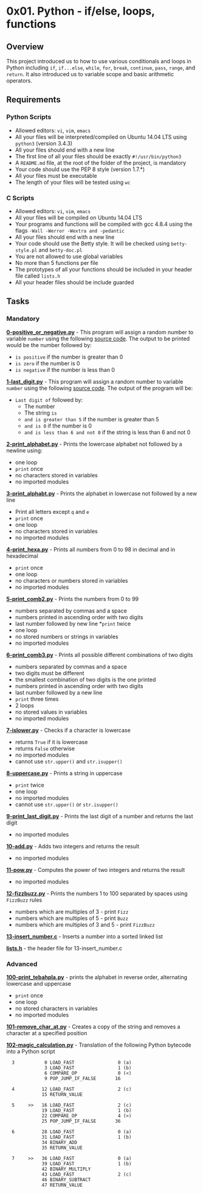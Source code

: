 # 0x01. Python - if/else, loops, functions

## Overview
This project introduced us to how to use various conditionals and loops in Python including `if`, `if...else`, `while`, `for`, `break`, `continue`, `pass`, `range`, and `return`. It also introduced us to variable scope and basic arithmetic operators.

## Requirements
### Python Scripts
* Allowed editors: `vi`, `vim`, `emacs`
* All your files will be interpreted/compiled on Ubuntu 14.04 LTS using `python3` (version 3.4.3)
* All your files should end with a new line
* The first line of all your files should be exactly `#!/usr/bin/python3`
* A `README.md` file, at the root of the folder of the project, is mandatory
* Your code should use the PEP 8 style (version 1.7.*)
* All your files must be executable
* The length of your files will be tested using `wc`

### C Scripts
* Allowed editors: `vi`, `vim`, `emacs`
* All your files will be compiled on Ubuntu 14.04 LTS
* Your programs and functions will be compiled with gcc 4.8.4 using the flags `-Wall -Werror -Wextra and -pedantic`
* All your files should end with a new line
* Your code should use the Betty style. It will be checked using `betty-style.pl` and `betty-doc.pl`
* You are not allowed to use global variables
* No more than 5 functions per file
* The prototypes of all your functions should be included in your header file called `lists.h`
* All your header files should be include guarded

## Tasks
### Mandatory
**[0-positive_or_negative.py](0-positive_or_negative.py)** - This program will assign a random number to variable `number` using the following [source code](https://intranet.hbtn.io/rltoken/2S3G4vOnRrWymCjKYd6Wew). The output to be printed would be the number followed by:
* `is positive` if the number is greater than 0
* `is zero` if the number is 0
* `is negative` if the number is less than 0

**[1-last_digit.py](1-last_digit.py)** - This program will assign a random number to variable `number` using the following [source code](https://intranet.hbtn.io/rltoken/e9k9---MJXcMmIjlMdlBpw). The output of the program will be:
* `Last digit of` followed by:
  * The number
  * The string `is`
  * `and is greater than 5` if the number is greater than 5
  * `and is 0` if the number is 0
  * `and is less than 6 and not 0` if the string is less than 6 and not 0

**[2-print_alphabet.py](2-print_alphabet.py)** - Prints the lowercase alphabet not followed by a newline using:
* one loop
* `print` once
* no characters stored in variables
* no imported modules

**[3-print_alphabt.py](3-print_alphabt.py)** - Prints the alphabet in lowercase not followed by a new line
* Print all letters except `q` and `e`
* `print` once
* one loop
* no characters stored in variables
* no imported modules

**[4-print_hexa.py](4-print_hexa.py)** - Prints all numbers from 0 to 98 in decimal and in hexadecimal
* `print` once
* one loop
* no characters or numbers stored in variables
* no imported modules

**[5-print_comb2.py](5-print_comb2.py)** - Prints the numbers from 0 to 99
* numbers separated by commas and a space
* numbers printed in ascending order with two digits
* last number followed by new line
*`print` twice
* one loop
* no stored numbers or strings in variables
* no imported modules

**[6-print_comb3.py](6-print_comb3.py)** - Prints all possible different combinations of two digits
* numbers separated by commas and a space
* two digits must be different
* the smallest combination of two digits is the one printed
* numbers printed in ascending order with two digits
* last number followed by a new line
* `print` three times
* 2 loops
* no stored values in variables
* no imported modules

**[7-islower.py](7-islower.py)** - Checks if a character is lowercase
* returns `True` if it is lowercase
* returns `False` otherwise
* no imported modules
* cannot use `str.upper()` and `str.isupper()`

**[8-uppercase.py](8-uppercase.py)** - Prints a string in uppercase
* `print` twice
* one loop
* no imported modules
* cannot use `str.upper()` or `str.isupper()`

**[9-print_last_digit.py](9-print_last_digit.py)** - Prints the last digit of a number and returns the last digit
* no imported modules

**[10-add.py](10-add.py)** - Adds two integers and returns the result
* no imported modules

**[11-pow.py](11-pow.py)** - Computes the power of two integers and returns the result
* no imported modules

**[12-fizzbuzz.py](12-fizzbuzz.py)** - Prints the numbers 1 to 100 separated by spaces using `FizzBuzz` rules
* numbers which are multiples of 3 - print `Fizz`
* numbers which are multiples of 5 - print `Buzz`
* numbers which are multiples of 3 and 5 - print `FizzBuzz`

**[13-insert_number.c](13-insert_number.c)** - Inserts a number into a sorted linked list

**[lists.h](lists.h)** - the header file for 13-insert_number.c

### Advanced
**[100-print_tebahpla.py](100-print_tebahpla.py)** - prints the alphabet in reverse order, alternating lowercase and uppercase
* `print` once
* one loop
* no stored characters in variables
* no imported modules

**[101-remove_char_at.py](101-remove_char_at.py)** - Creates a copy of the string and removes a character at a specified position

**[102-magic_calculation.py](102-magic_calculation.py)** - Translation of the following Python bytecode into a Python script
```
  3           0 LOAD_FAST                0 (a)
              3 LOAD_FAST                1 (b)
              6 COMPARE_OP               0 (<)
              9 POP_JUMP_IF_FALSE       16

  4          12 LOAD_FAST                2 (c)
             15 RETURN_VALUE

  5     >>   16 LOAD_FAST                2 (c)
             19 LOAD_FAST                1 (b)
             22 COMPARE_OP               4 (>)
             25 POP_JUMP_IF_FALSE       36

  6          28 LOAD_FAST                0 (a)
             31 LOAD_FAST                1 (b)
             34 BINARY_ADD
             35 RETURN_VALUE

  7     >>   36 LOAD_FAST                0 (a)
             39 LOAD_FAST                1 (b)
             42 BINARY_MULTIPLY
             43 LOAD_FAST                2 (c)
             46 BINARY_SUBTRACT
             47 RETURN_VALUE
```